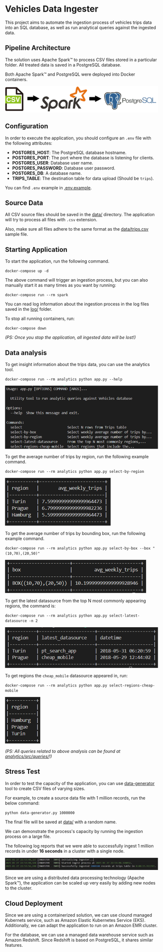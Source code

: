 # Vehicles Data Ingester

This project aims to automate the ingestion process of vehicles trips data into an SQL database, as well as run analytical queries against the ingested data.

## Pipeline Architecture

The solution uses Apache Spark™ to process CSV files stored in a particular folder. All treated data is saved in a PostgreSQL database. 

Both Apache Spark™ and PostgreSQL were deployed into Docker containers.    

![alt text](images/architecture.png)

## Configuration

In order to execute the application, you should configure an `.env` file with the following attributes:

- **POSTGRES_HOST**: The PostgreSQL database hostname.
- **POSTGRES_PORT**: The port where the database is listening for clients.
- **POSTGRES_USER**: Database user name.
- **POSTGRES_PASSWORD**: Database user password.
- **POSTGRES_DB**: A database name.
- **TRIPS_TABLE**: The destination table for data upload (Should be `trips`).

You can find `.env` example in [.env.example](.env.example).

## Source Data

All CSV source files should be saved in the [data/](data/) directory. The application will try to process all files with `.csv` extension.

Also, make sure all files adhere to the same format as the [data/trips.csv](data/trips.csv) sample file.

## Starting Application

To start the application, run the following command.

`docker-compose up -d`

The above command will trigger an ingestion process, but you can also manually start it as many times as you want by running:

`docker-compose run --rm spark`

You can read log information about the ingestion process in the log files saved in the [log/](log/) folder.

To stop all running containers, run:

`docker-compose down`

*(PS: Once you stop the application, all ingested data will be lost!)*

## Data analysis

To get insight information about the trips data, you can use the analytics tool.

`docker-compose run --rm analytics python app.py --help`

![alt text](images/analytics1.png)

To get the average number of trips by region, run the following example command.

`docker-compose run --rm analytics python app.py select-by-region`

![alt text](images/analytics2.png)

To get the average number of trips by bounding box, run the following example command.

`docker-compose run --rm analytics python app.py select-by-box --box "(10,70),(20,50)"`

![alt text](images/analytics3.png)

To get the latest datasource from the top N most commonly appearing regions, the command is:

`docker-compose run --rm analytics python app.py select-latest-datasource -n 2`

![alt text](images/analytics4.png)

To get regions the `cheap_mobile` datasource appeared in, run:

`docker-compose run --rm analytics python app.py select-regions-cheap-mobile`

![alt text](images/analytics5.png)

*(PS: All queries related to above analysis can be found at [analytics/src/queries/](analytics/src/queries/)!)*

## Stress Test

In order to test the capacity of the application, you can use [data-generator](generator/data-generator.py) tool to create CSV files of varying sizes.

For example, to create a source data file with 1 million records, run the below command:

`python data-generator.py 1000000`

The final file will be saved at [data/](data/) with a random name.

We can demonstrate the process's capacity by running the ingestion process on a large file.

The following log reports that we were able to successfully ingest 1 million records in under **16 seconds** in a cluster with a single node.

![alt text](images/ingest.png)

Since we are using a distributed data processing technology (Apache Spark™), the application can be scaled up very easily by adding new nodes to the cluster.

## Cloud Deployment

Since we are using a containerized solution, we can use clound managed Kubernets service, such as Amazon Elastic Kubernetes Service (EKS). Additionally, we can adapt the application to run on an Amazon EMR cluster.

For the database, we can use a managed data warehouse service such as Amazon Redshift. Since Redshift is based on PostgreSQL, it shares similar features.